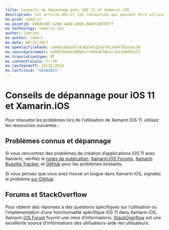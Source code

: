 ```yaml
---
title: Conseils de dépannage pour iOS 11 et Xamarin.iOS
description: Cet article décrit les ressources qui peuvent être utilisées pour la résolution des problèmes lors du développement d’applications Xamarin.iOS. Il aborde la création de rapports de bogue, notes de publication, le blog de versions de Xamarin et les options de support.
ms.prod: xamarin
ms.assetid: A90493BF-5298-4A5D-A5D5-8A8FCD078FF7
ms.technology: xamarin-ios
author: lobrien
ms.author: laobri
ms.date: 08/31/2017
ms.openlocfilehash: ce0e61bdda9f163b25e5152e7012944765a5ac39
ms.sourcegitcommit: e268fd44422d0bbc7c944a678e2cc633a0493122
ms.translationtype: MT
ms.contentlocale: fr-FR
ms.lasthandoff: 10/25/2018
ms.locfileid: "50103021"
---
```

# <a name="troubleshooting-tips-for-ios-11-and-xamarinios"></a>Conseils de dépannage pour iOS 11 et Xamarin.iOS

Pour résoudre les problèmes lors de l’utilisation de Xamarin IOS 11, utilisez les ressources suivantes :

## <a name="known-issues-and-troubleshooting"></a>Problèmes connus et dépannage

Si vous rencontrez des problèmes de création d’applications iOS 11 avec Xamarin, vérifiez le [notes de publication](http://releases.xamarin.com/), [Xamarin.iOS Forums](https://forums.xamarin.com/categories/ios), [Xamarin Bugzilla Tracker](https://bugzilla.xamarin.com/query.cgi?product=iOS), et [ GitHub](https://github.com/xamarin/xamarin-macios/issues) pour les problèmes existants.

Si vous pensez que vous avez trouvé un bogue dans Xamarin.iOS, signalez le problème [sur GitHub](https://github.com/xamarin/xamarin-macios/issues).

## <a name="forums-and-stackoverflow"></a>Forums et StackOverflow

Pour obtenir des réponses à des questions spécifiques sur l’utilisation ou l’implémentation d’une fonctionnalité spécifique iOS 11 dans Xamarin.iOS, Xamarin [iOS Forum](http://forums.xamarin.com/categories/ios) fournit une mine d’informations. [StackOverflow](http://stackoverflow.com/search?tab=newest&q=xamarin) est une excellente source d’informations des utilisateurs-aide-les utilisateurs.
